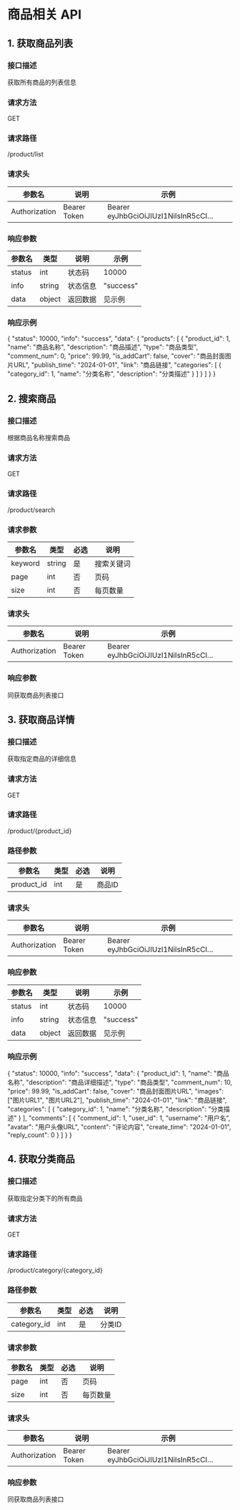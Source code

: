 # 商品相关 API

## 1. 获取商品列表
### 接口描述
获取所有商品的列表信息

### 请求方法
GET

### 请求路径
/product/list

### 请求头
| 参数名        | 说明         | 示例                                    |
|--------------|--------------|----------------------------------------|
| Authorization| Bearer Token | Bearer eyJhbGciOiJIUzI1NiIsInR5cCI... |

### 响应参数
| 参数名 | 类型   | 说明     | 示例     |
|--------|--------|----------|----------|
| status | int    | 状态码   | 10000    |
| info   | string | 状态信息 | "success"|
| data   | object | 返回数据 | 见示例   |

### 响应示例
{
    "status": 10000,
    "info": "success",
    "data": {
        "products": [
            {
                "product_id": 1,
                "name": "商品名称",
                "description": "商品描述",
                "type": "商品类型",
                "comment_num": 0,
                "price": 99.99,
                "is_addCart": false,
                "cover": "商品封面图片URL",
                "publish_time": "2024-01-01",
                "link": "商品链接",
                "categories": [
                    {
                        "category_id": 1,
                        "name": "分类名称",
                        "description": "分类描述"
                    }
                ]
            }
        ]
    }
}

## 2. 搜索商品
### 接口描述
根据商品名称搜索商品

### 请求方法
GET

### 请求路径
/product/search

### 请求参数
| 参数名 | 类型   | 必选 | 说明     |
|--------|--------|------|----------|
| keyword| string | 是   | 搜索关键词|
| page   | int    | 否   | 页码     |
| size   | int    | 否   | 每页数量 |

### 请求头
| 参数名        | 说明         | 示例                                    |
|--------------|--------------|----------------------------------------|
| Authorization| Bearer Token | Bearer eyJhbGciOiJIUzI1NiIsInR5cCI... |

### 响应参数
同获取商品列表接口

## 3. 获取商品详情
### 接口描述
获取指定商品的详细信息

### 请求方法
GET

### 请求路径
/product/{product_id}

### 路径参数
| 参数名     | 类型 | 必选 | 说明   |
|-----------|------|------|--------|
| product_id| int  | 是   | 商品ID |

### 请求头
| 参数名        | 说明         | 示例                                    |
|--------------|--------------|----------------------------------------|
| Authorization| Bearer Token | Bearer eyJhbGciOiJIUzI1NiIsInR5cCI... |

### 响应参数
| 参数名 | 类型   | 说明     | 示例     |
|--------|--------|----------|----------|
| status | int    | 状态码   | 10000    |
| info   | string | 状态信息 | "success"|
| data   | object | 返回数据 | 见示例   |

### 响应示例
{
    "status": 10000,
    "info": "success",
    "data": {
        "product_id": 1,
        "name": "商品名称",
        "description": "商品详细描述",
        "type": "商品类型",
        "comment_num": 10,
        "price": 99.99,
        "is_addCart": false,
        "cover": "商品封面图片URL",
        "images": ["图片URL1", "图片URL2"],
        "publish_time": "2024-01-01",
        "link": "商品链接",
        "categories": [
            {
                "category_id": 1,
                "name": "分类名称",
                "description": "分类描述"
            }
        ],
        "comments": [
            {
                "comment_id": 1,
                "user_id": 1,
                "username": "用户名",
                "avatar": "用户头像URL",
                "content": "评论内容",
                "create_time": "2024-01-01",
                "reply_count": 0
            }
        ]
    }
}

## 4. 获取分类商品
### 接口描述
获取指定分类下的所有商品

### 请求方法
GET

### 请求路径
/product/category/{category_id}

### 路径参数
| 参数名      | 类型 | 必选 | 说明   |
|------------|------|------|--------|
| category_id| int  | 是   | 分类ID |

### 请求参数
| 参数名 | 类型 | 必选 | 说明     |
|--------|------|------|----------|
| page   | int  | 否   | 页码     |
| size   | int  | 否   | 每页数量 |

### 请求头
| 参数名        | 说明         | 示例                                    |
|--------------|--------------|----------------------------------------|
| Authorization| Bearer Token | Bearer eyJhbGciOiJIUzI1NiIsInR5cCI... |

### 响应参数
同获取商品列表接口